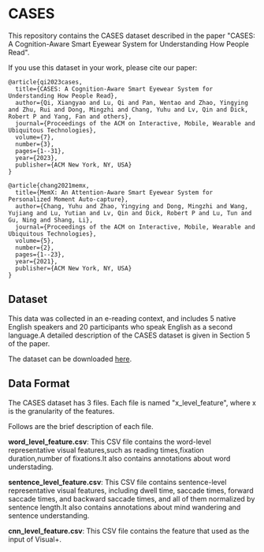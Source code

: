 # CASES

This repository contains the CASES dataset described in the paper "CASES: A Cognition-Aware Smart Eyewear System for
Understanding
How People Read".

If you use this dataset in your work, please cite our paper:

```
@article{qi2023cases,
  title={CASES: A Cognition-Aware Smart Eyewear System for Understanding How People Read},
  author={Qi, Xiangyao and Lu, Qi and Pan, Wentao and Zhao, Yingying and Zhu, Rui and Dong, Mingzhi and Chang, Yuhu and Lv, Qin and Dick, Robert P and Yang, Fan and others},
  journal={Proceedings of the ACM on Interactive, Mobile, Wearable and Ubiquitous Technologies},
  volume={7},
  number={3},
  pages={1--31},
  year={2023},
  publisher={ACM New York, NY, USA}
}

@article{chang2021memx,
  title={MemX: An Attention-Aware Smart Eyewear System for Personalized Moment Auto-capture},
  author={Chang, Yuhu and Zhao, Yingying and Dong, Mingzhi and Wang, Yujiang and Lu, Yutian and Lv, Qin and Dick, Robert P and Lu, Tun and Gu, Ning and Shang, Li},
  journal={Proceedings of the ACM on Interactive, Mobile, Wearable and Ubiquitous Technologies},
  volume={5},
  number={2},
  pages={1--23},
  year={2021},
  publisher={ACM New York, NY, USA}
}
```

## Dataset

This data was collected in an e-reading context, and includes 5 native English speakers and 20 participants who speak
English as a second language.A detailed description of the CASES dataset is given in Section 5 of the paper.

The dataset can be downloaded [here](https://drive.google.com/drive/folders/1AZmL1YhUU49ZOmCJKxqWsQUVFIW5nedo).

## Data Format

The CASES dataset has 3 files. Each file is named "x_level_feature", where x is the granularity of the features.

Follows are the brief description of each file.

**word_level_feature.csv**: This CSV file contains the word-level representative visual features,such as reading
times,fixation duration,number of fixations.It also contains annotations about word understading.

**sentence_level_feature.csv**: This CSV file contains sentence-level representative visual features, including dwell
time, saccade times, forward saccade times, and backward saccade times, and all of them normalized by sentence length.It
also contains annotations about
mind wandering and sentence understanding.

**cnn_level_feature.csv**: This CSV file contains the feature that used as the input of Visual+.

